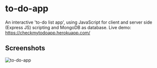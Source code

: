 # to-do-app

An interactive 'to-do list app', using JavaScript for client and server side (Express JS) scripting and MongoDB as database. Live demo: https://checkmytodoapp.herokuapp.com/

## Screenshots

![to-do-app](https://user-images.githubusercontent.com/26769575/82125075-05340900-97c1-11ea-99b8-811294108d90.JPG)
